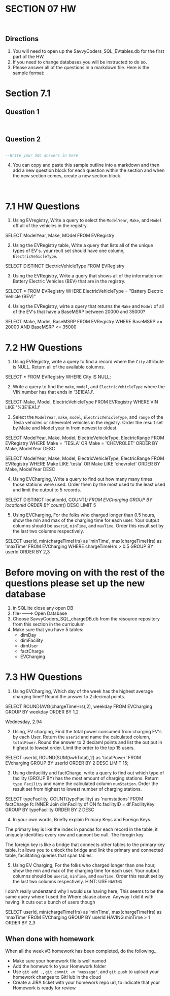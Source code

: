 # SECTION 07 HW 
<br>

## Directions 
1. You will need to open up the SavvyCoders_SQL_EVtables.db for the first part of the HW.
2. If you need to change databases you will be instructed to do so. 
3. Please answer all of the questions in a markdown file. Here is the sample format: 

# Section 7.1 
## Question 1
```SQL



```
## Question 2 
```SQL

--Write your SQL answers in here 

```
4. You can copy and paste this sample outline into a markdown and then add a new question block for each question within the section and when the new section comes, create a new section block. 
 

<br>

# 7.1 HW Questions 


1. Using EVregistry, Write a query to select the `ModelYear`, `Make`, and `Model` off all of the vehicles in the registry.

SELECT ModelYear, Make, MOdel
FROM EVRegistry

2. Using the EVRegistry table, Write a query that lists all of the unique types of EV's. your reult set should have one column, `ElectricVehicleType`. 

SELECT DISTINCT ElectricVehicleType
FROM EVRegistry

3. Using the EVRegistry, Write a query that shows all of the information on Battery Electric Vehicles (BEV) that are in the registry.

SELECT *
FROM EVRegistry
WHERE ElectricVehicleType = "Battery Electric Vehicle (BEV)"

4. Using the EVRegistry, wirte a query that returns the `Make` and `Model` of all of the EV's that have a BaseMSRP between 20000 and 35000?  

SELECT Make, Model, BaseMSRP
FROM EVRegistry
WHERE BaseMSRP >= 20000 AND BaseMSRP <= 35000


# 7.2 HW Questions 

1. Using EVRegistry, write a query to find a record  where the `City` attribute is NULL. Return all of the available columns.

SELECT *
FROM EVRegistry
WHERE City IS NULL;

2. Write a query to find the `make`, `model`, and `ElectricVehicleType` where the VIN number has  that ends in '3E1EA1J'.

SELECT Make, Model, ElectricVehicleType
FROM EVRegistry
WHERE VIN LIKE '%3E1EA1J'

3. Select the `ModelYear`, `make`, `model`, `ElectricVehicleType`, and `range` of the Tesla vehicles or cheverolet vehicles in the registry. Order the result set by Make and Model year in from newest to oldest. 

SELECT ModelYear, Make, Model, ElectricVehicleType, ElectricRange
FROM EVRegistry
WHERE Make = 'TESLA' OR Make = 'CHEVROLET'
ORDER BY Make, ModelYear DESC

SELECT ModelYear, Make, Model, ElectricVehicleType, ElectricRange
FROM EVRegistry
WHERE Make LIKE 'tesla' OR Make LIKE 'chevrolet'
ORDER BY Make, ModelYear DESC

4. Using EVCharging, Write a query to find out how many many times those stations were used. Order them by the most used to the least used and limit the output to 5 records. 

SELECT DISTINCT locationId, COUNT(*)
FROM EVCharging
GROUP BY locationId
ORDER BY count(*) DESC
LIMIT 5

5.  Using EVCharging, For the folks who charged longer than 0.5 hours, show the min and max of the charging time for each user. Your output columns should be `userid`, `minTime`, and `maxTime`. Order this result set by the last two columns respectively. 

SELECT userId, min(chargeTimeHrs) as 'minTime', max(chargeTimeHrs) as 'maxTime'
FROM EVCharging
WHERE chargeTimeHrs > 0.5
GROUP BY userId
ORDER BY 2,3

# Before moving on with the rest of the questions please set up the new database
1. in SQLlite close any open DB
2. file----> Open Database
3. Choose SavvyCoders_SQL_chargeDB.db from the resource repository from this section in the curriculum
4. Make sure that you have 5 tables: 
    - dimDay 
    - dimFacility
    - dimUser
    - factCharge
    - EVCharging


# 7.3 HW Questions

1. Using EVCharging, Which day of the week has the highest average charging time? Round the answer to 2 decimal points.

SELECT ROUND(AVG(chargeTimeHrs),2), weekday
FROM EVCharging
GROUP BY weekday
ORDER BY 1,2

Wednesday, 2.94

2. Using, EV charging, Find the total power consumed from charging EV's by each User. Return the `userId` and name the calculated column, `totalPower`. Round the answer to 2 deciaml points and list the out put in highest to lowest order. Limit the order to the top 15 users.

SELECT userId, ROUND(SUM(kwhTotal),2) as 'totalPower'
FROM EVcharging
GROUP BY userId
ORDER BY 2 DESC
LIMIT 15; 


3. Using dimfacility and factCharge, write a query to find out which type of facility (GROUP BY) has the most amount of charging stations. Return `type Facility` and name the calculated column `numStation`. Order the result set from highest to lowest number of charging stations.  

SELECT typeFacility, COUNT(typeFacility) as 'numstations'
FROM factCharge fc
INNER Join dimFacility df ON fc.facilityID = df.FacilityKey
GROUP BY typeFacility
ORDER BY 2 DESC

4. In your own words, Briefly explain Primary Keys and Foreign Keys. 

The primary key is like the index in pandas for each record in the table, it uniquely identifies every row and cannont be null. The foregin key 

The foreign key is like a bridge that connects other tables to the primary key table. It allows you to unlock the bridge and link the primary and connected table, facilitating queries that span tables. 

5. Using EV Charging, For the folks who charged longer than one hour, show the min and max of the charging time for each user. Your output columns should be `userid`, `minTime`, and `maxTime`. Order this result set by the last two columns respectively. HINT: USE `HAVING`

I don't really understand why I would use having here, This seems to be the same query where I used the Where clause above. Anyway I did it with having. It cuts out a bunch of users though

SELECT userId, min(chargeTimeHrs) as 'minTime', max(chargeTimeHrs) as 'maxTime'
FROM EVCharging
GROUP BY userId
HAVING minTime > 1
ORDER BY 2,3



## When done with homework

When all the week #3 homework has been completed, do the following...

- Make sure your homework file is well named
- Add the homework to your Homework folder
- Use  `git add .`, `git commit -m "message"`, and `git push` to upload your homework changes to GitHub in the cloud
- Create a JIRA ticket with your homework repo url, to indicate that your Homework is ready for review
